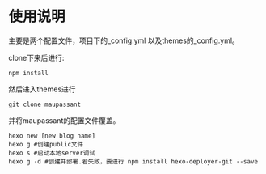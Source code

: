 # 使用说明
主要是两个配置文件，项目下的_config.yml 以及themes的_config.yml。

clone下来后进行:

```
npm install
```

然后进入themes进行

```
git clone maupassant
```

并将maupassant的配置文件覆盖。

```
hexo new [new blog name]
hexo g #创建public文件
hexo s #启动本地server调试
hexo g -d #创建并部署.若失败，要进行 npm install hexo-deployer-git --save
